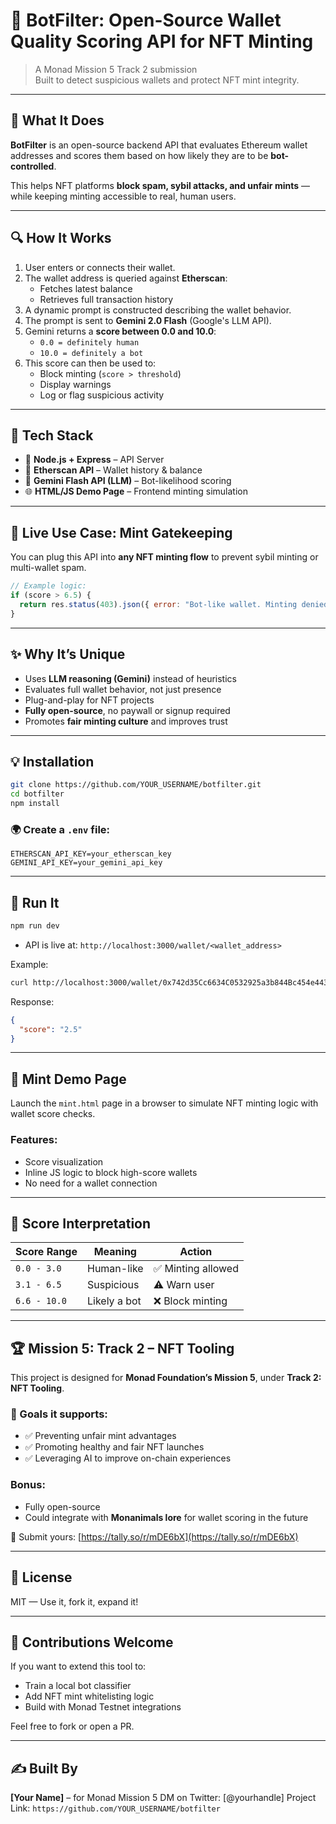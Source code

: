 
# 🤖 BotFilter: Open-Source Wallet Quality Scoring API for NFT Minting

> A Monad Mission 5 Track 2 submission  
> Built to detect suspicious wallets and protect NFT mint integrity.

---

## 🧠 What It Does

**BotFilter** is an open-source backend API that evaluates Ethereum wallet addresses and scores them based on how likely they are to be **bot-controlled**.

This helps NFT platforms **block spam, sybil attacks, and unfair mints** — while keeping minting accessible to real, human users.

---

## 🔍 How It Works

1. User enters or connects their wallet.
2. The wallet address is queried against **Etherscan**:
   - Fetches latest balance
   - Retrieves full transaction history
3. A dynamic prompt is constructed describing the wallet behavior.
4. The prompt is sent to **Gemini 2.0 Flash** (Google's LLM API).
5. Gemini returns a **score between 0.0 and 10.0**:
   - `0.0 = definitely human`
   - `10.0 = definitely a bot`
6. This score can then be used to:
   - Block minting (`score > threshold`)
   - Display warnings
   - Log or flag suspicious activity

---

## 🧰 Tech Stack

- 🔧 **Node.js + Express** – API Server
- 🔗 **Etherscan API** – Wallet history & balance
- 🤖 **Gemini Flash API (LLM)** – Bot-likelihood scoring
- 🌐 **HTML/JS Demo Page** – Frontend minting simulation

---

## 🚀 Live Use Case: Mint Gatekeeping

You can plug this API into **any NFT minting flow** to prevent sybil minting or multi-wallet spam.

```js
// Example logic:
if (score > 6.5) {
  return res.status(403).json({ error: "Bot-like wallet. Minting denied." });
}
````

---

## ✨ Why It’s Unique

* Uses **LLM reasoning (Gemini)** instead of heuristics
* Evaluates full wallet behavior, not just presence
* Plug-and-play for NFT projects
* **Fully open-source**, no paywall or signup required
* Promotes **fair minting culture** and improves trust

---

## 💡 Installation

```bash
git clone https://github.com/YOUR_USERNAME/botfilter.git
cd botfilter
npm install
```

### 🌍 Create a `.env` file:

```env
ETHERSCAN_API_KEY=your_etherscan_key
GEMINI_API_KEY=your_gemini_api_key
```

---

## 🧪 Run It

```bash
npm run dev
```

* API is live at: `http://localhost:3000/wallet/<wallet_address>`

Example:

```bash
curl http://localhost:3000/wallet/0x742d35Cc6634C0532925a3b844Bc454e4438f44e
```

Response:

```json
{
  "score": "2.5"
}
```

---

## 🧪 Mint Demo Page

Launch the `mint.html` page in a browser to simulate NFT minting logic with wallet score checks.

### Features:

* Score visualization
* Inline JS logic to block high-score wallets
* No need for a wallet connection

---

## 🧠 Score Interpretation

| Score Range  | Meaning      | Action            |
| ------------ | ------------ | ----------------- |
| `0.0 - 3.0`  | Human-like   | ✅ Minting allowed |
| `3.1 - 6.5`  | Suspicious   | ⚠️ Warn user      |
| `6.6 - 10.0` | Likely a bot | ❌ Block minting   |

---

## 🏆 Mission 5: Track 2 – NFT Tooling

This project is designed for **Monad Foundation’s Mission 5**, under **Track 2: NFT Tooling**.

### 📜 Goals it supports:

* ✅ Preventing unfair mint advantages
* ✅ Promoting healthy and fair NFT launches
* ✅ Leveraging AI to improve on-chain experiences

### Bonus:

* Fully open-source
* Could integrate with **Monanimals lore** for wallet scoring in the future

📝 Submit yours: [https://tally.so/r/mDE6bX](https://tally.so/r/mDE6bX)

---

## 📖 License

MIT — Use it, fork it, expand it!

---

## 🤝 Contributions Welcome

If you want to extend this tool to:

* Train a local bot classifier
* Add NFT mint whitelisting logic
* Build with Monad Testnet integrations

Feel free to fork or open a PR.

---

## ✍️ Built By

**\[Your Name]** – for Monad Mission 5
DM on Twitter: \[@yourhandle]
Project Link: `https://github.com/YOUR_USERNAME/botfilter`
